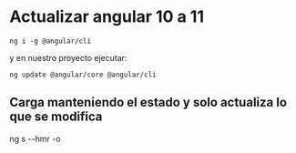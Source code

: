 # Actualizar angular 10 a 11
```
ng i -g @angular/cli
```

y en nuestro proyecto ejecutar:

```
ng update @angular/core @angular/cli
```

## Carga manteniendo el estado y solo actualiza lo que se modifica

ng s --hmr -o
